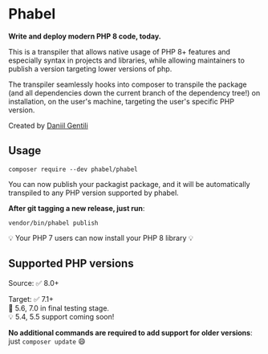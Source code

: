 # Phabel

**Write and deploy modern PHP 8 code, today.**

This is a transpiler that allows native usage of PHP 8+ features and especially syntax in projects and libraries, while allowing maintainers to publish a version targeting lower versions of php.

The transpiler seamlessly hooks into composer to transpile the package (and all dependencies down the current branch of the dependency tree!) on installation, on the user's machine, targeting the user's specific PHP version.

Created by [Daniil Gentili](https://daniil.it)

## Usage

```
composer require --dev phabel/phabel
```

You can now publish your packagist package, and it will be automatically transpiled to any PHP version supported by phabel.  

**After git tagging a new release, just run**:

```
vendor/bin/phabel publish
```

💡 Your PHP 7 users can now install your PHP 8 library 💡

## Supported PHP versions

Source:
✅ 8.0+  

Target:
✅ 7.1+  
🐘 5.6, 7.0 in final testing stage.  
💡 5.4, 5.5 support coming soon!  

**No additional commands are required to add support for older versions**: just `composer update` 😄



